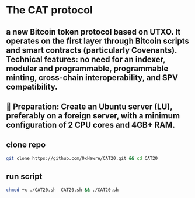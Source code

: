 #  The CAT protocol
##  a new Bitcoin token protocol based on UTXO. It operates on the first layer through Bitcoin scripts and smart contracts (particularly Covenants). Technical features: no need for an indexer, modular and programmable, programmable minting, cross-chain interoperability, and SPV compatibility.

## 📌 Preparation: Create an Ubuntu server (LU), preferably on a foreign server, with a minimum configuration of 2 CPU cores and 4GB+ RAM.

## clone repo 
```sh 
git clone https://github.com/0xHawre/CAT20.git && cd CAT20
```
## run script
```sh 
chmod +x ./CAT20.sh  CAT20.sh && ./CAT20.sh 
```

